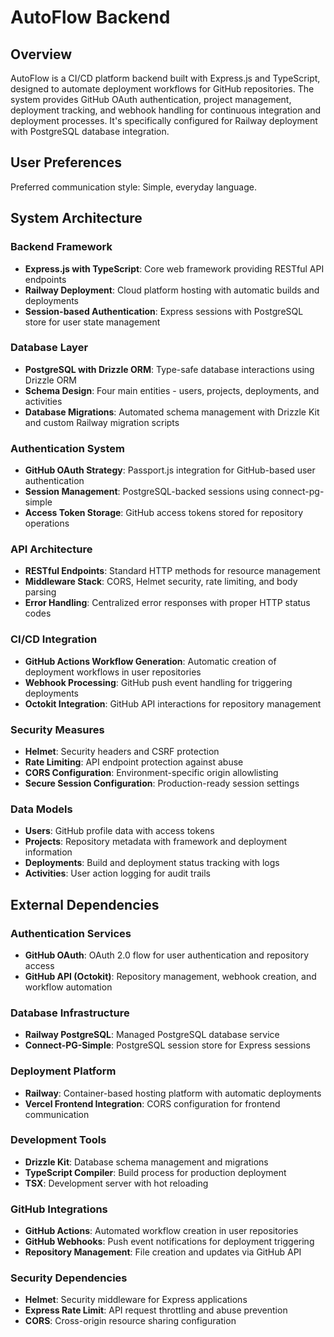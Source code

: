 # AutoFlow Backend

## Overview

AutoFlow is a CI/CD platform backend built with Express.js and TypeScript, designed to automate deployment workflows for GitHub repositories. The system provides GitHub OAuth authentication, project management, deployment tracking, and webhook handling for continuous integration and deployment processes. It's specifically configured for Railway deployment with PostgreSQL database integration.

## User Preferences

Preferred communication style: Simple, everyday language.

## System Architecture

### Backend Framework
- **Express.js with TypeScript**: Core web framework providing RESTful API endpoints
- **Railway Deployment**: Cloud platform hosting with automatic builds and deployments
- **Session-based Authentication**: Express sessions with PostgreSQL store for user state management

### Database Layer
- **PostgreSQL with Drizzle ORM**: Type-safe database interactions using Drizzle ORM
- **Schema Design**: Four main entities - users, projects, deployments, and activities
- **Database Migrations**: Automated schema management with Drizzle Kit and custom Railway migration scripts

### Authentication System
- **GitHub OAuth Strategy**: Passport.js integration for GitHub-based user authentication
- **Session Management**: PostgreSQL-backed sessions using connect-pg-simple
- **Access Token Storage**: GitHub access tokens stored for repository operations

### API Architecture
- **RESTful Endpoints**: Standard HTTP methods for resource management
- **Middleware Stack**: CORS, Helmet security, rate limiting, and body parsing
- **Error Handling**: Centralized error responses with proper HTTP status codes

### CI/CD Integration
- **GitHub Actions Workflow Generation**: Automatic creation of deployment workflows in user repositories
- **Webhook Processing**: GitHub push event handling for triggering deployments
- **Octokit Integration**: GitHub API interactions for repository management

### Security Measures
- **Helmet**: Security headers and CSRF protection
- **Rate Limiting**: API endpoint protection against abuse
- **CORS Configuration**: Environment-specific origin allowlisting
- **Secure Session Configuration**: Production-ready session settings

### Data Models
- **Users**: GitHub profile data with access tokens
- **Projects**: Repository metadata with framework and deployment information
- **Deployments**: Build and deployment status tracking with logs
- **Activities**: User action logging for audit trails

## External Dependencies

### Authentication Services
- **GitHub OAuth**: OAuth 2.0 flow for user authentication and repository access
- **GitHub API (Octokit)**: Repository management, webhook creation, and workflow automation

### Database Infrastructure
- **Railway PostgreSQL**: Managed PostgreSQL database service
- **Connect-PG-Simple**: PostgreSQL session store for Express sessions

### Deployment Platform
- **Railway**: Container-based hosting platform with automatic deployments
- **Vercel Frontend Integration**: CORS configuration for frontend communication

### Development Tools
- **Drizzle Kit**: Database schema management and migrations
- **TypeScript Compiler**: Build process for production deployment
- **TSX**: Development server with hot reloading

### GitHub Integrations
- **GitHub Actions**: Automated workflow creation in user repositories
- **GitHub Webhooks**: Push event notifications for deployment triggering
- **Repository Management**: File creation and updates via GitHub API

### Security Dependencies
- **Helmet**: Security middleware for Express applications
- **Express Rate Limit**: API request throttling and abuse prevention
- **CORS**: Cross-origin resource sharing configuration